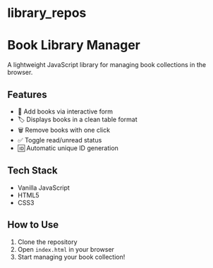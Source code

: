 # library_repos
# Book Library Manager  

A lightweight JavaScript library for managing book collections in the browser.  

## Features  
- 📖 Add books via interactive form  
- 🏷️ Displays books in a clean table format  
- 🗑️ Remove books with one click  
- ✅ Toggle read/unread status  
- 🆔 Automatic unique ID generation  

## Tech Stack  
- Vanilla JavaScript  
- HTML5  
- CSS3  

## How to Use  
1. Clone the repository  
2. Open `index.html` in your browser  
3. Start managing your book collection!  
